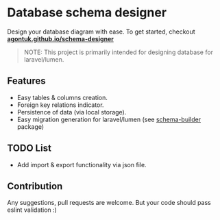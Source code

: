 # Database schema designer

Design your database diagram with ease. To get started, checkout **[agontuk.github.io/schema-designer](https://agontuk.github.io/schema-designer)**

> NOTE: This project is primarily intended for designing database for laravel/lumen.

## Features
* Easy tables & columns creation.
* Foreign key relations indicator.
* Persistence of data (via local storage).
* Easy migration generation for laravel/lumen (see [schema-builder](https://github.com/Agontuk/schema-builder) package)

## TODO List
* Add import & export functionality via json file.

## Contribution
Any suggestions, pull requests are welcome. But your code should pass eslint validation :)
